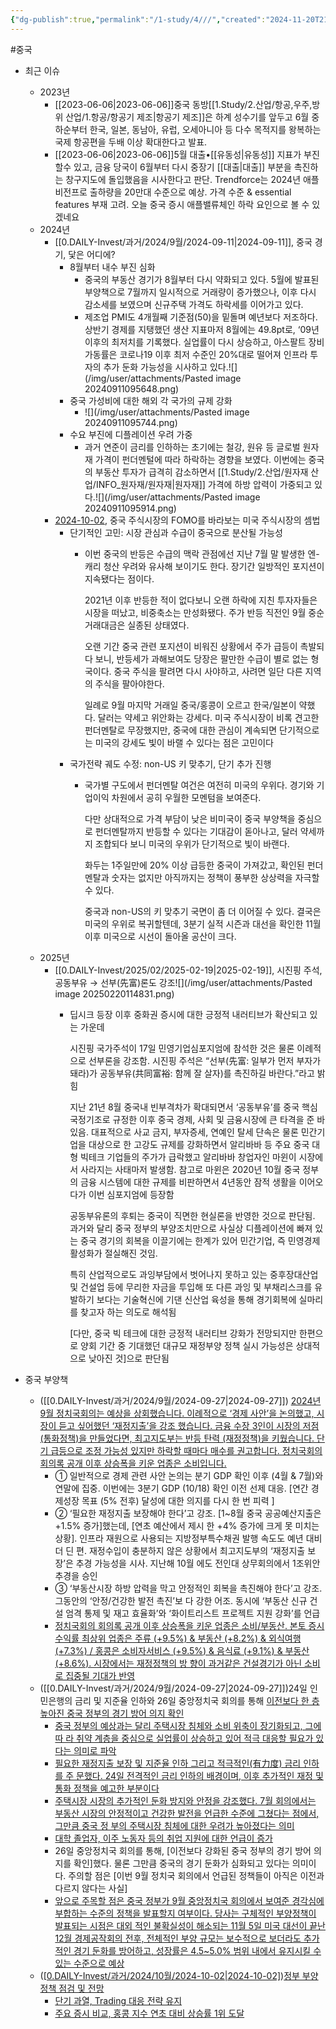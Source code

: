 ```yaml
---
{"dg-publish":true,"permalink":"/1-study/4///","created":"2024-11-20T21:02:30.134+09:00","updated":"2025-06-03T20:07:22.377+09:00"}
---
```


#중국 


- 최근 이슈 
	- 2023년
		- [[2023-06-06\|2023-06-06]]중국 동방[[1.Study/2.산업/항공,우주,방위 산업/1.항공/항공기 제조\|항공기 제조]]은 하계 성수기를 앞두고 6월 중하순부터 한국, 일본, 동남아, 유럽, 오세아니아 등 다수 목적지를 왕복하는 국제 항공편을 두배 이상 확대한다고 발표.
		- [[2023-06-06\|2023-06-06]]5월 대출•[[유동성\|유동성]] 지표가 부진할수 있고, 금융 당국이 6월부터 다시 중장기 [[대출\|대출]] 부분을 촉진하는 창구지도에 돌입했음을 시사한다고 판단. 
		  Trendforce는 2024년 애플 비전프로 출하량을 20만대 수준으로 예상. 가격 수준 & essential features 부재 고려. 오늘 중국 증시 애플밸류체인 하락 요인으로 볼 수 있겠네요
	- 2024년 
		- [[0.DAILY-Invest/과거/2024/9월/2024-09-11\|2024-09-11]], 중국 경기, 닻은 어디에?
			- 8월부터 내수 부진 심화
				- 중국의 부동산 경기가 8월부터 다시 약화되고 있다. 5월에 발표된 부양책으로 7월까지 일시적으로 거래량이 증가했으나, 이후 다시 감소세를 보였으며 신규주택 가격도 하락세를 이어가고 있다.
				- 제조업 PMI도 4개월째 기준점(50)을 밑돌며 예년보다 저조하다. 상반기 경제를 지탱했던 생산 지표마저 8월에는 49.8pt로, ‘09년 이후의 최저치를 기록했다.
				  실업률이 다시 상승하고, 아스팔트 장비 가동률은 코로나19 이후 최저 수준인 20%대로 떨어져 인프라 투자의 추가 둔화 가능성을 시사하고 있다.![](/img/user/attachments/Pasted image 20240911095648.png)
			- 중국 가성비에 대한 해외 각 국가의 규제 강화
				- ![](/img/user/attachments/Pasted image 20240911095744.png)
			- 수요 부진에 디플레이션 우려 가중
				- 과거 연준이 금리를 인하하는 초기에는 철강, 원유 등 글로벌 원자재 가격이 펀더멘털에 따라 하락하는 경향을 보였다. 
				  이번에는 중국의 부동산 투자가 급격히 감소하면서 [[1.Study/2.산업/원자재 산업/INFO_원자재/원자재\|원자재]] 가격에 하방 압력이 가중되고 있다.![](/img/user/attachments/Pasted image 20240911095914.png)
		- [2024-10-02](2024-10-02.md), 중국 주식시장의 FOMO를 바라보는 미국 주식시장의 셈법
			- 단기적인 고민: 시장 관심과 수급이 중국으로 분산될 가능성
				- 이번 중국의 반등은 수급의 맥락 관점에선 지난 7월 말 발생한 엔-캐리 청산 우려와 유사해 보이기도 한다. 장기간 일방적인 포지션이 지속됐다는 점이다. 
				  
				  2021년 이후 반등한 적이 없다보니 오랜 하락에 지친 투자자들은 시장을 떠났고, 비중축소는 만성화됐다. 주가 반등 직전인 9월 중순 거래대금은 실종된 상태였다.
				  
				  오랜 기간 중국 관련 포지션이 비워진 상황에서 주가 급등이 촉발되다 보니, 반등세가 과해보여도 당장은 팔만한 수급이 별로 없는 형국이다. 중국 주식을 팔려면 다시 사야하고, 사려면 일단 다른 지역의 주식을 팔아야한다. 
				  
				  일례로 9월 마지막 거래일 중국/홍콩이 오르고 한국/일본이 약했다. 달러는 약세고 위안화는 강세다. 미국 주식시장이 비록 견고한 펀더멘탈로 무장했지만, 중국에 대한 관심이 계속되면 단기적으로는 미국의 강세도 빛이 바랠 수 있다는 점은 고민이다
			- 국가전략 궤도 수정: non-US 키 맞추기, 단기 추가 진행
				- 국가별 구도에서 펀더멘탈 여건은 여전히 미국의 우위다. 경기와 기업이익 차원에서 공히 우월한 모멘텀을 보여준다. 
				  
				  다만 상대적으로 가격 부담이 낮은 비미국이 중국 부양책을 중심으로 펀더멘탈까지 반등할 수 있다는 기대감이 돋아나고, 달러 약세까지 조합되다 보니 미국의 우위가 단기적으로 빛이 바랜다.
				  
				  화두는 1주일만에 20% 이상 급등한 중국이 가져갔고, 확인된 펀더멘탈과 숫자는 없지만 아직까지는 정책이 풍부한 상상력을 자극할 수 있다. 
				  
				  중국과 non-US의 키 맞추기 국면이 좀 더 이어질 수 있다. 결국은 미국의 우위로 복귀할텐데, 3분기 실적 시즌과 대선을 확인한 11월 이후 미국으로 시선이 돌아올 공산이 크다.
	- 2025년
		- [[0.DAILY-Invest/2025/02/2025-02-19\|2025-02-19]], 시진핑 주석, 공동부유 → 선부(先富)론도 강조![](/img/user/attachments/Pasted image 20250220114831.png)
			- 딥시크 등장 이후 중화권 증시에 대한 긍정적 내러티브가 확산되고 있는 가운데 
			  
			  시진핑 국가주석이 17일 민영기업심포지엄에 참석한 것은 물론 이례적으로 선부론을 강조함. 시진핑 주석은 “선부(先富: 일부가 먼저 부자가 돼라)가 공동부유(共同富裕: 함께 잘 살자)를 촉진하길 바란다.”라고 밝힘
			  
			  지난 21년 8월 중국내 빈부격차가 확대되면서 ‘공동부유’를 중국 핵심 국정기조로 규정한 이후 중국 경제, 사회 및 금융시장에 큰 타격을 준 바 있음. 대표적으로 사교 금지, 부자증세, 연예인 탈세 단속은 물론 민간기업을 대상으로 한 고강도 규제를 강화하면서 알리바바 등 주요 중국 대형 빅테크 기업들의 주가가 급락했고 알리바바 창업자인 마윈이 시장에서 사라지는 사태마저 발생함. 참고로 마윈은 2020년 10월 중국 정부의 금융 시스템에 대한 규제를 비판하면서 4년동안 잠적 생활을 이어오다가 이번 심포지엄에 등장함
			  
			  공동부유론의 후퇴는 중국이 직면한 현실론을 반영한 것으로 판단됨. 과거와 달리 중국 정부의 부양조치만으로 사실상 디플레이션에 빠져 있는 중국 경기의 회복을 이끌기에는 한계가 있어 민간기업, 즉 민영경제 활성화가 절실해진 것임. 
			  
			  특히 산업적으로도 과잉부담에서 벗어나지 못하고 있는 중후장대산업 및 건설업 등에 무리한 자금을 투입해 또 다른 과잉 및 부채리스크를 유발하기 보다는 기술혁신에 기댄 신산업 육성을 통해 경기회복에 실마리를 찾고자 하는 의도로 해석됨
			  
			  [다만, 중국 빅 테크에 대한 긍정적 내러티브 강화가 전망되지만 한편으로 양회 기간 중 기대했던 대규모 재정부양 정책 실시 가능성은 상대적으로 낮아진 것]으로 판단됨




- 중국 부양책
	- ([[0.DAILY-Invest/과거/2024/9월/2024-09-27\|2024-09-27]]) [2024년 9월 정치국회의는 예상을 상회했습니다. 이례적으로 ‘경제 사안’을 논의했고, 시장이 듣고 싶어했던 ‘재정지출’을 강조 했습니다. 금융 수장 3인이 시장의 저점 (통화정책)을 만들었다면, 최고지도부는 반등 탄력 (재정정책)을 키웠습니다. 단기 급등으로 조정 가능성 있지만 하락할 때마다 매수를 권고합니다. 정치국회의 회의록 공개 이후 상승폭을 키운 업종은 소비입니다.](9.27_9월%20정치국%20회의%20리뷰%20분명%20서프라이즈.pdf#page=1&selection=49,0,178,1&color=yellow)
		- ① 일반적으로 경제 관련 사안 논의는 분기 GDP 확인 이후 (4월 & 7월)와 연말에 집중. 이번에는 3분기 GDP (10/18) 확인 이전 선제 대응. [연간 경제성장 목표 (5% 전후) 달성에 대한 의지를 다시 한 번 피력 ]
		- ② ‘필요한 재정지출 보장해야 한다’고 강조. [1~8월 중국 공공예산지출은 +1.5% 증가]했는데, [연초 예산에서 제시 한 +4% 증가에 크게 못 미치는 상황]. 인프라 재원으로 사용되는 지방정부특수채권 발행 속도도 예년 대비 더 딘 편. 재정수입이 충분하지 않은 상황에서 최고지도부의 ‘재정지출 보장’은 추경 가능성을 시사. 지난해 10월 에도 전인대 상무회의에서 1조위안 추경을 승인 
		- ③ ‘부동산시장 하방 압력을 막고 안정적인 회복을 촉진해야 한다’고 강조. 그동안의 ‘안정/건강한 발전 촉진’보 다 강한 어조. 동시에 ‘부동산 신규 건설 엄격 통제 및 재고 효율화’와 ‘화이트리스트 프로젝트 지원 강화’를 언급
		- [정치국회의 회의록 공개 이후 상승폭을 키운 업종은 소비/부동산. 본토 증시 수익률 최상위 업종은 주류 (+9.5%) & 부동산 (+8.2%) & 외식여행 (+7.3%) / 홍콩은 소비자서비스 (+9.5%) & 음식료 (+9.1%) & 부동산 (+8.6%). 시장에서는 재정정책의 방 향이 과거같은 건설경기가 아닌 소비로 집중될 기대가 반영](9.27_9월%20정치국%20회의%20리뷰%20분명%20서프라이즈.pdf#page=1&selection=687,0,773,2&color=yellow)
	- ([[0.DAILY-Invest/과거/2024/9월/2024-09-27\|2024-09-27]])24일 인민은행의 금리 및 지준율 인하와 26일 중앙정치국 회의를 통해 [이전보다 한 층 높아진 중국 정부의 경기 방어 의지 확인](9.27_9월%20중국%20중앙정치국%20회의%20시사점.pdf#page=1&selection=199,0,241,2&color=yellow)
		- [중국 정부의 예상과는 달리 주택시장 침체와 소비 위축이 장기화되고, 그에 따 라 취약 계층을 중심으로 실업률이 상승하고 있어 적극 대응할 필요가 있다는 의미로 파악](9.27_9월%20중국%20중앙정치국%20회의%20시사점.pdf#page=1&selection=473,0,521,2&color=yellow)
		- [필요한 재정지출 보장 및 지준율 인하 그리고 적극적인(有力度) 금리 인하를 주 문했다. 24일 전격적인 금리 인하의 배경이며, 이후 추가적인 재정 및 통화 정책을 예고한 부분이다](9.27_9월%20중국%20중앙정치국%20회의%20시사점.pdf#page=1&selection=529,0,584,4&color=yellow)
		- [주택시장 시장의 추가적인 둔화 방지와 안정을 강조했다. 7월 회의에서는 부동산 시장의 안정적이고 건강한 발전을 언급한 수준에 그쳤다는 점에서, 그만큼 중국 정 부의 주택시장 침체에 대한 우려가 높아졌다는 의미](9.27_9월%20중국%20중앙정치국%20회의%20시사점.pdf#page=1&selection=590,0,645,2&color=yellow)
		- [대학 졸업자, 이주 노동자 등의 취업 지원에 대한 언급이 증가](9.27_9월%20중국%20중앙정치국%20회의%20시사점.pdf#page=1&selection=651,0,670,2&color=yellow)
		- 26일 중앙정치국 회의를 통해, [이전보다 강화된 중국 정부의 경기 방어 의지를 확인]했다. 물론 그만큼 중국의 경기 둔화가 심화되고 있다는 의미이다. 주의할 점은 [이번 9월 정치국 회의에서 언급된 정책들이 아직은 이전과 다르지 않다는 사실]
		- [앞으로 주목할 점은 중국 정부가 9월 중앙정치국 회의에서 보여준 경각심에 부합하는 수준의 정책을 발표할지 여부이다. 당사는 구체적인 부양정책이 발표되는 시점은 대외 적인 불확실성이 해소되는 11월 5일 미국 대선이 끝난 12월 경제공작회의 전후, 전체적인 부양 규모는 보수적으로 보더라도 추가적인 경기 둔화를 방어하고, 성장률은 4.5~5.0% 범위 내에서 유지시킬 수 있는 수준으로 예상](9.27_9월%20중국%20중앙정치국%20회의%20시사점.pdf#page=1&selection=997,0,1107,2&color=yellow)
	- ([[0.DAILY-Invest/과거/2024/10월/2024-10-02\|2024-10-02]](2024-10-02.md))[정부 부양정책 점검 및 전망](10.2_중국%20증시%20급등%20배경과%20전망.pdf#page=2&selection=22,0,31,2&color=yellow)
		- [단기 과열, Trading 대응 전략 유지](10.2_중국%20증시%20급등%20배경과%20전망.pdf#page=4&selection=26,0,37,2&color=yellow)
		- [주요 증시 비교, 홍콩 지수 연초 대비 상승률 1위 도달](10.2_중국%20증시%20급등%20배경과%20전망.pdf#page=5&selection=22,0,42,2&color=yellow)